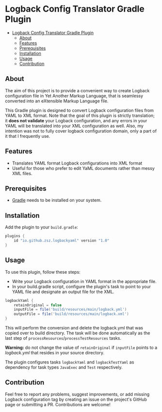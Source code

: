 # Logback Config Translator Gradle Plugin

<!-- TOC -->
* [Logback Config Translator Gradle Plugin](#logback-config-translator-gradle-plugin)
  * [About](#about)
  * [Features](#features)
  * [Prerequisites](#prerequisites)
  * [Installation](#installation)
  * [Usage](#usage)
  * [Contribution](#contribution)
<!-- TOC -->

## About

The aim of this project is to provide a convenient way
to create Logback configuration file in Yet Another Markup Language, that is seamlessy converted into an eXtensible Markup Language file.

This Gradle plugin is designed to convert Logback configuration files from YAML to XML format. Note that the goal of this plugin is strictly translation; it **does not validate** your Logback configuration,
and any errors in your YAML will be translated into your XML configuration as well.
Also, my intention was not to fully cover logback configuration domain, only a part of it that I frequently use.

## Features

- Translates YAML format Logback configurations into XML format
- Useful for those who prefer to edit YaML documents rather than messy XML files.

## Prerequisites

- [Gradle](https://gradle.org/install/) needs to be installed on your system.

## Installation

Add the plugin to your `build.gradle`:
```Groovy
plugins {
    id "io.github.zsz.logbackyaml" version "1.0"
}
```

## Usage
To use this plugin, follow these steps:
* Write your Logback configuration in YAML format in the appropriate file.
* In your build.gradle script, configure the plugin's task to point to your YAML file and designate an output file for the XML.

```Groovy
logbackYaml {
    retainOriginal = false
    inputFile = file('build/resources/main/logback.yml')
    outputFile = file('build/resources/main/logback.xml')
}
```
This will perform the conversion and delete the logback.yml that was copied over to build directory.
The task will be done automatically as the last step of `processResources`/`processTestResources` tasks.

**Warning:** do not change the value of `retainOriginal` if `inputFile` points to a _logback.yml_ that resides in your source directory.

The plugin configures tasks `logbackYaml` and `logbackTestYaml` as dependency for task types 
`JavaExec` and `Test` respectively.

## Contribution

Feel free to report any problems, suggest improvements, or add missing Logback configuration tag by creating an issue on the project's GitHub page or submitting a PR. 
Contributions are welcome!